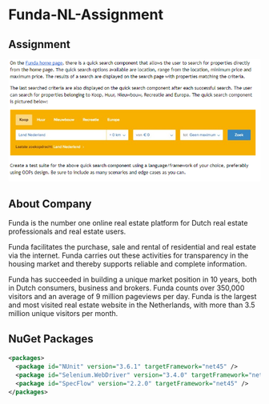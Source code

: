 # Funda-NL-Assignment

Assignment
------------
![alt text](https://github.com/celikgumusdag/Funda-NL-Assignment/blob/master/img/assignment.PNG)

About Company
------------
Funda is the number one online real estate platform for Dutch real estate professionals and real estate users.

Funda facilitates the purchase, sale and rental of residential and real estate via the internet. Funda carries out these activities for transparency in the housing market and thereby supports reliable and complete information. 

Funda has succeeded in building a unique market position in 10 years, both in Dutch consumers, business and brokers. Funda counts over 350,000 visitors and an average of 9 million pageviews per day. Funda is the largest and most visited real estate website in the Netherlands, with more than 3.5 million unique visitors per month.

NuGet Packages
------------
```xml
<packages>
  <package id="NUnit" version="3.6.1" targetFramework="net45" />
  <package id="Selenium.WebDriver" version="3.4.0" targetFramework="net45" />
  <package id="SpecFlow" version="2.2.0" targetFramework="net45" />
</packages>
```
